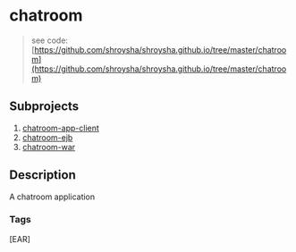# chatroom
> see code: [https://github.com/shroysha/shroysha.github.io/tree/master/chatroom](https://github.com/shroysha/shroysha.github.io/tree/master/chatroom)

## Subprojects 
1. [chatroom-app-client](chatroom-app-client)
1. [chatroom-ejb](chatroom-ejb)
1. [chatroom-war](chatroom-war)

## Description
A chatroom application

### Tags
[EAR]
